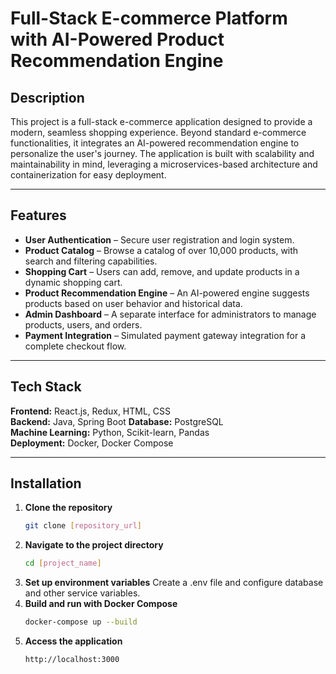 # Full-Stack E-commerce Platform with AI-Powered Product Recommendation Engine

## Description
This project is a full-stack e-commerce application designed to provide a modern, seamless shopping experience. Beyond standard e-commerce functionalities, it integrates an AI-powered recommendation engine to personalize the user's journey. The application is built with scalability and maintainability in mind, leveraging a microservices-based architecture and containerization for easy deployment.

---

## Features
- **User Authentication** – Secure user registration and login system.
- **Product Catalog** – Browse a catalog of over 10,000 products, with search and filtering capabilities.
- **Shopping Cart** – Users can add, remove, and update products in a dynamic shopping cart.
- **Product Recommendation Engine** – An AI-powered engine suggests products based on user behavior and historical data.
- **Admin Dashboard** – A separate interface for administrators to manage products, users, and orders.
- **Payment Integration** – Simulated payment gateway integration for a complete checkout flow.

---

## Tech Stack
**Frontend:** React.js, Redux, HTML, CSS  
**Backend:** Java, Spring Boot 
**Database:** PostgreSQL  
**Machine Learning:** Python, Scikit-learn, Pandas  
**Deployment:** Docker, Docker Compose  

---

## Installation
1. **Clone the repository**
   ```bash
   git clone [repository_url]
2. **Navigate to the project directory**
   ```bash
   cd [project_name]
3. **Set up environment variables**
  Create a .env file and configure database and other service variables.
4. **Build and run with Docker Compose**
   ```bash
   docker-compose up --build
5. **Access the application**
   ```arduino
   http://localhost:3000
